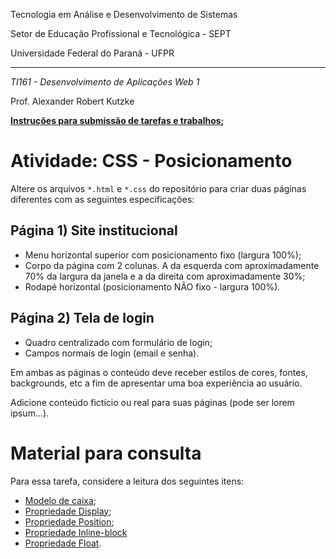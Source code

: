 Tecnologia em Análise e Desenvolvimento de Sistemas

Setor de Educação Profissional e Tecnológica - SEPT

Universidade Federal do Paraná - UFPR

---

*TI161 - Desenvolvimento de Aplicações Web 1*

Prof. Alexander Robert Kutzke

**[Instruções para submissão de tarefas e trabalhos](http://gitlab.tadsufpr.net.br/ds120-alexkutzke/ds120-material-2017-2/blob/master/instrucoes_submissao_tarefas_e_trabalhos.md);**

# Atividade: CSS - Posicionamento

Altere os arquivos `*.html` e `*.css` do repositório para criar duas páginas
diferentes com as seguintes especificações:

## Página 1) Site institucional

* Menu horizontal superior com posicionamento fixo (largura 100%);
* Corpo da página com 2 colunas. A da esquerda com aproximadamente 70% da largura da janela e a da direita com aproximadamente 30%;
* Rodapé horizontal (posicionamento NÃO fixo - largura 100%).

## Página 2) Tela de login

* Quadro centralizado com formulário de login;
* Campos normais de login (email e senha).

Em ambas as páginas o conteúdo deve receber estilos de cores, fontes,
backgrounds, etc a fim de apresentar uma boa experiência ao usuário.

Adicione conteúdo fictício ou real para suas páginas (pode ser lorem ipsum...).

# Material para consulta

Para essa tarefa, considere a leitura dos seguintes itens:

* [Modelo de caixa](https://www.w3schools.com/css/css_boxmodel.asp);
* [Propriedade Display](https://www.w3schools.com/css/css_display_visibility.asp);
* [Propriedade Position](https://www.w3schools.com/css/css_positioning.asp);
* [Propriedade Inline-block](https://www.w3schools.com/css/css_inline-block.asp)
* [Propriedade Float](https://www.w3schools.com/css/css_float.asp).
